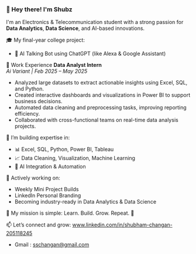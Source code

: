 ### 👋 Hey there! I'm Shubz

I'm an Electronics & Telecommunication student with a strong passion for **Data Analytics**, **Data Science**, and AI-based innovations.

🎓 My final-year college project:
- 🤖 AI Talking Bot using ChatGPT (like Alexa & Google Assistant)

💼 Work Experience
**Data Analyst Intern**  
*Ai Variant | Feb 2025 – May 2025*  
- Analyzed large datasets to extract actionable insights using Excel, SQL, and Python.
- Created interactive dashboards and visualizations in Power BI to support business decisions.
- Automated data cleaning and preprocessing tasks, improving reporting efficiency.
- Collaborated with cross-functional teams on real-time data analysis projects.

🔧 I’m building expertise in:
- 📊 Excel, SQL, Python, Power BI, Tableau
- 📈 Data Cleaning, Visualization, Machine Learning
- 🤖 AI Integration & Automation

🌱 Actively working on:
- Weekly Mini Project Builds
- LinkedIn Personal Branding
- Becoming industry-ready in Data Analytics & Data Science

🎯 My mission is simple: Learn. Build. Grow. Repeat. 🚀

📫 Let’s connect and grow: www.linkedin.com/in/shubham-changan-205118245
-  Gmail : sschangan@gmail.com



<!---
CHANGANSHUBHAM/CHANGANSHUBHAM is a ✨ special ✨ repository because its `README.md` (this file) appears on your GitHub profile.
You can click the Preview link to take a look at your changes.
--->
